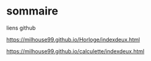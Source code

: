 # sommaire
liens github


https://milhouse99.github.io/Horloge/indexdeux.html



https://milhouse99.github.io/calculette/indexdeux.html
